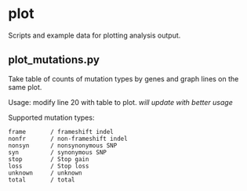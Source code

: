# plot
Scripts and example data for plotting analysis output.

## plot_mutations.py
Take table of counts of mutation types by genes and graph lines on the same plot.

Usage: modify line 20 with table to plot.
*will update with better usage*

Supported mutation types:
```
frame       / frameshift indel
nonfr       / non-frameshift indel
nonsyn      / nonsynonymous SNP
syn         / synonymous SNP
stop        / Stop gain
loss        / Stop loss
unknown     / unknown
total       / total
```
